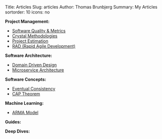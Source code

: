 Title: Articles
Slug: articles
Author: Thomas Brunbjerg
Summary: My Articles
sortorder: 10
icons: no

 **Project Management:**

* [Software Quality & Metrics]({filename}/articles/quality_metrics.md)
* [Crystal Methodologies]({filename}/articles/crystal_methodologies.md)
* [Project Estimation]({filename}/articles/estimating_projects.md)
* [RAD (Rapid Agile Development)]({filename}/articles/rapid_agile_development.md)


 **Software Architecture:**

* [Domain Driven Design]({filename}/articles/domain_driven_design.md)
* [Microservice Architecture]({filename}/articles/microservice_architecture.md)

**Software Concepts:**

* [Eventual Consistency]({filename}/articles/eventual_consistency.md)
* [CAP Theorem]({filename}/articles/cap_theorem.md)

**Machine Learning:**

* [ARMA Model]({filename}/articles/arma.md)

**Guides:**

**Deep Dives:**
